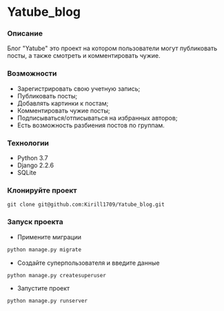# Yatube_blog
### Описание
Блог "Yatube" это проект на котором пользователи могут публиковать посты, а также смотреть и комментировать чужие.
### Возможности
- Зарегистрировать свою учетную запись; 
- Публиковать посты;
- Добавлять картинки к постам; 
- Комментировать чужие посты;
- Подписываться/отписываться на избранных авторов;
- Есть возможность разбиения постов по группам.
### Технологии
- Python 3.7
- Django 2.2.6
- SQLite

### Клонируйте проект 
```
git clone git@github.com:Kirill1709/Yatube_blog.git
```
### Запуск проекта

- Примените миграции
```bash
python manage.py migrate
``` 
- Создайте суперпользователя и введите данные
```bash
python manage.py createsuperuser
```
- Запустите проект
```bash
python manage.py runserver
```

